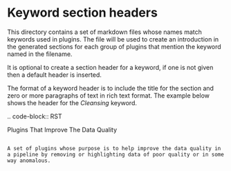 Keyword section headers
=======================

This directory contains a set of markdown files whose names match keywords used in plugins. The file will be used to create an introduction in the generated sections for each group of plugins that mention the keyword named in the filename.

It is optional to create a section header for a keyword, if one is not given then a default header is inserted.

The format of a keyword header is to include the title for the section and zero or more paragraphs of text in rich text format. The example below shows the header for the *Cleansing* keyword.

.. code-block:: RST

  Plugins That Improve The Data Quality
  ~~~~~~~~~~~~~~~~~~~~~~~~~~~~~~~~~~~~~

  A set of plugins whose purpose is to help improve the data quality in a pipeline by removing or highlighting data of poor quality or in some way anomalous.

